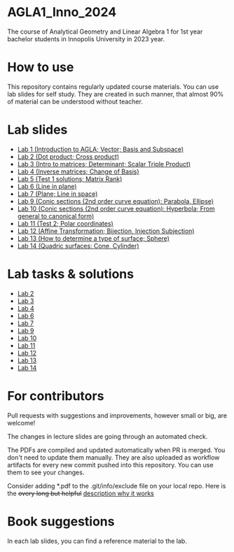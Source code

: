 # AGLA1_Inno_2024
The course of Analytical Geometry and Linear Algebra 1 for 1st year bachelor students in Innopolis University in 2023 year.

# How to use

This repository contains regularly updated course materials. You can use lab slides for self study. They are created in such manner, that almost 90% of material can be understood  without teacher.

# Lab slides

* [Lab 1 (Introduction to AGLA; Vector; Basis and Subspace)](https://github.com/Lupasic/AGLA1_Inno_2024/blob/pub_2024/slides/1/AGLA1_lab1_bul.pdf)
* [Lab 2 (Dot product; Cross product)](https://github.com/Lupasic/AGLA1_Inno_2024/blob/pub_2024/slides/2/AGLA1_lab2_bul.pdf)
* [Lab 3 (Intro to matrices; Determinant; Scalar Triple Product)](https://github.com/Lupasic/AGLA1_Inno_2024/blob/pub_2024/slides/3/AGLA1_lab3_bul.pdf)
* [Lab 4 (Inverse matrices; Change of Basis)](https://github.com/Lupasic/AGLA1_Inno_2024/blob/pub_2024/slides/4/AGLA1_lab4_bul.pdf)
* [Lab 5 (Test 1 solutions; Matrix Rank)](https://github.com/Lupasic/AGLA1_Inno_2024/blob/pub_2024/slides/5/AGLA1_lab5_bul.pdf)
* [Lab 6 (Line in plane)](https://github.com/Lupasic/AGLA1_Inno_2024/blob/pub_2024/slides/6/AGLA1_lab6_bul.pdf)
* [Lab 7 (Plane; Line in space)](https://github.com/Lupasic/AGLA1_Inno_2024/blob/pub_2024/slides/7/AGLA1_lab7_bul.pdf)
* [Lab 9 (Conic sections (2nd order curve equation): Parabola, Ellipse)](https://github.com/Lupasic/AGLA1_Inno_2024/blob/pub_2024/slides/9/AGLA1_lab9_bul.pdf)
* [Lab 10 (Conic sections (2nd order curve equation): Hyperbola; From general to canonical form)](https://github.com/Lupasic/AGLA1_Inno_2024/blob/pub_2024/slides/10/AGLA1_lab10_bul.pdf)
* [Lab 11 (Test 2; Polar coordinates)](https://github.com/Lupasic/AGLA1_Inno_2024/blob/pub_2024/slides/11/AGLA1_lab11_bul.pdf)
* [Lab 12 (Affine Transformation; Bijection, Injection Subjection)](https://github.com/Lupasic/AGLA1_Inno_2024/blob/pub_2024/slides/12/AGLA1_lab12_bul.pdf)
* [Lab 13 (How to determine a type of surface; Sphere)](https://github.com/Lupasic/AGLA1_Inno_2024/blob/pub_2024/slides/13/AGLA1_lab13_bul.pdf)
* [Lab 14 (Quadric surfaces: Cone, Cylinder)](https://github.com/Lupasic/AGLA1_Inno_2024/blob/pub_2024/slides/14/AGLA1_lab14_bul.pdf)

# Lab tasks & solutions

* [Lab 2](https://github.com/Lupasic/AGLA1_Inno_2024/blob/pub_2024/lab_tasks/Lab2)
* [Lab 3](https://github.com/Lupasic/AGLA1_Inno_2024/blob/pub_2024/lab_tasks/Lab3)
* [Lab 4](https://github.com/Lupasic/AGLA1_Inno_2024/blob/pub_2024/lab_tasks/Lab4)
* [Lab 6](https://github.com/Lupasic/AGLA1_Inno_2024/blob/pub_2024/lab_tasks/Lab6)
* [Lab 7](https://github.com/Lupasic/AGLA1_Inno_2024/blob/pub_2024/lab_tasks/Lab7)
* [Lab 9](https://github.com/Lupasic/AGLA1_Inno_2024/blob/pub_2024/lab_tasks/Lab9)
* [Lab 10](https://github.com/Lupasic/AGLA1_Inno_2024/blob/pub_2024/lab_tasks/Lab10)
* [Lab 11](https://github.com/Lupasic/AGLA1_Inno_2024/blob/pub_2024/lab_tasks/Lab11)
* [Lab 12](https://github.com/Lupasic/AGLA1_Inno_2024/blob/pub_2024/lab_tasks/Lab12)
* [Lab 13](https://github.com/Lupasic/AGLA1_Inno_2024/blob/pub_2024/lab_tasks/Lab13)
* [Lab 14](https://github.com/Lupasic/AGLA1_Inno_2024/blob/pub_2024/lab_tasks/Lab14)
# For contributors

Pull requests with suggestions and improvements, however small or big, are welcome!

The changes in lecture slides are going through an automated check.

The PDFs are compiled and updated automatically when PR is merged. You don't need to update them manually. They are also uploaded as workflow artifacts for every new commit pushed into this repository. You can use them to see your changes.
 
Consider adding \*.pdf to the .git/info/exclude file on your local repo. Here is the ~~overy long but helpful~~ [description why it works](https://medium.com/@dave_lunny/exclude-files-from-git-without-committing-changes-to-gitignore-986fa712e78d)

# Book suggestions
In each lab slides, you can find a reference material to the lab.

